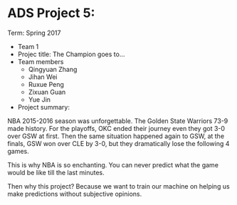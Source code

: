 # ADS Project 5: 

Term: Spring 2017

+ Team 1
+ Projec title: The Champion goes to...
+ Team members
	+ Qingyuan Zhang
	+ Jihan Wei
	+ Ruxue Peng
	+ Zixuan Guan
	+ Yue Jin
+ Project summary: 

 NBA 2015-2016 season was unforgettable. The Golden State Warriors 73-9 made
 history. For the playoffs, OKC ended their journey even they got 3-0 over GSW
 at first. Then the same situation happened again to GSW, at the finals, GSW won
 over CLE by 3-0, but they dramatically lose the following 4 games. 

 This is why NBA is so enchanting. You can never predict what the game would be
 like till the last minutes.

 Then why this project? Because we want to train our machine on helping us
 make predictions without subjective opinions. 
	

